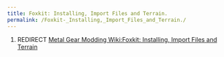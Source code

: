 ```yaml
---
title: Foxkit: Installing, Import Files and Terrain.
permalink: /Foxkit-_Installing,_Import_Files_and_Terrain./
---
```


1.  REDIRECT [Metal Gear Modding Wiki:Foxkit: Installing, Import Files
    and
    Terrain](/Metal_Gear_Modding_Wiki:Foxkit:_Installing,_Import_Files_and_Terrain "wikilink")
